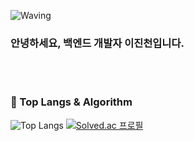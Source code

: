 <!-- Header -->

![Waving](https://capsule-render.vercel.app/api?type=transparent&height=200&text=Welcome&fontAlign=40&fontAlignY=40&color=black)
### 안녕하세요, 백엔드 개발자 이진천입니다.
<br><br>

### 🚌 Top Langs & Algorithm
![Top Langs](https://github-readme-stats.vercel.app/api/top-langs/?username=LeeJincheon&layout=compact)
[![Solved.ac
프로필](http://mazassumnida.wtf/api/v2/generate_badge?boj=pressky)](https://solved.ac/profile/pressky)
